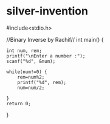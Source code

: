 # silver-invention
#include<stdio.h>

//Binary Inverse by Rachif//
int main() {

    int num, rem;
    printf("\nEnter a number :");
    scanf("%d", &num);

    while(num!=0) {
        rem=num%2;
        printf("%d", rem);
        num=num/2;

    }
    return 0;
    
}
